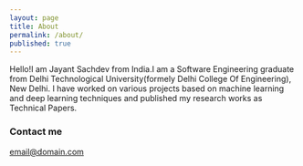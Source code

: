 ```yaml
---
layout: page
title: About
permalink: /about/
published: true
---
```


Hello!I am Jayant Sachdev from India.I am a Software Engineering graduate from Delhi Technological University(formely Delhi College Of Engineering), New Delhi. I have worked on various projects based on machine learning and deep learning techniques and published my research works as Technical Papers.


### Contact me

[email@domain.com](mailto:email@domain.com)
